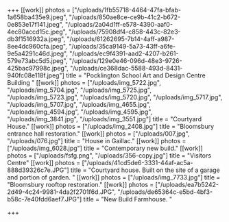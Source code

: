 +++
[[work]]
photos = ["/uploads/1fb55718-4464-47fa-bfab-1a658ba435e9.jpeg", "/uploads/850ae8ce-ce9b-41c2-b672-0e853e17f141.jpeg", "/uploads/2a04d1ff-e578-4390-aaf0-4ec80accd15c.jpeg", "/uploads/75908df4-c858-443c-82e3-db3f1516932a.jpeg", "/uploads/61262695-7b14-4aff-a987-8ee4dc960cfa.jpeg", "/uploads/35ca9149-5a73-43ff-a6fe-9e5a4291c46d.jpeg", "/uploads/ec9f4391-aad2-4207-b261-579e73abc5d5.jpeg", "/uploads/129e0e46-096d-48e3-9726-425bac97998c.jpeg", "/uploads/ce368dac-5588-493d-8431-940fc08e118f.jpeg"]
title = "Pocklington School Art and Design Centre Building "
[[work]]
photos = ["/uploads/img_5722.jpg", "/uploads/img_5704.jpg", "/uploads/img_5725.jpg", "/uploads/img_5723.jpg", "/uploads/img_5720.jpg", "/uploads/img_5717.jpg", "/uploads/img_5707.jpg", "/uploads/img_4655.jpg", "/uploads/img_4594.jpg", "/uploads/img_4595.jpg", "/uploads/img_3841.jpg", "/uploads/img_3551.jpg"]
title = "Courtyard House."
[[work]]
photos = ["/uploads/img_2408.jpg"]
title = "Bloomsbury entrance hall restoration."
[[work]]
photos = ["/uploads/007.jpg", "/uploads/076.jpg"]
title = "House in Gaillac."
[[work]]
photos = ["/uploads/img_6028.jpg"]
title = "Contemporary new build."
[[work]]
photos = ["/uploads/fsfg.png", "/uploads/356-copy.jpg"]
title = "Visitors Centre"
[[work]]
photos = ["/uploads/41cd5de6-3331-44af-ac5a-888d39326c7e.JPG"]
title = "Courtyard house. Built on the site of a garage and portion of garden. "
[[work]]
photos = ["/uploads/img_7733.jpg"]
title = "Bloomsbury rooftop restoration."
[[work]]
photos = ["/uploads/ea7b5242-2d49-4c24-9981-4da2f2701f6d.JPG", "/uploads/de65364c-e5bd-4bf3-b58c-7e40fdd6aef7.JPG"]
title = "New Build Farmhouse. "

+++
